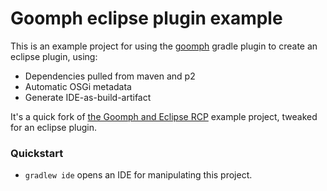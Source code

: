 # Goomph eclipse plugin example

This is an example project for using the [goomph](https://github.com/diffplug/goomph) gradle plugin to create an eclipse plugin, using:

- Dependencies pulled from maven and p2
- Automatic OSGi metadata
- Generate IDE-as-build-artifact

It's a quick fork of [the Goomph and Eclipse RCP](https://github.com/diffplug/gradle_and_eclipse_rcp) example project, tweaked for an eclipse plugin.

### Quickstart

- `gradlew ide` opens an IDE for manipulating this project.
